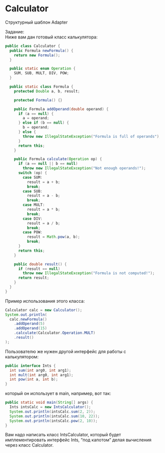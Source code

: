 # Calculator  

Структурный шаблон Adapter  

Задание:  
Ниже вам дан готовый класс калькулятора:
```java
public class Calculator {
  public Formula newFormula() {
    return new Formula();
  }

  public static enum Operation {
    SUM, SUB, MULT, DIV, POW;
  }

  public static class Formula {
    protected Double a, b, result;

    protected Formula() {}

    public Formula addOperand(double operand) {
      if (a == null) {
        a = operand;
      } else if (b == null) {
        b = operand;
      } else {
        throw new IllegalStateException("Formula is full of operands");
      }
      return this;
    }

    public Formula calculate(Operation op) {
      if (a == null || b == null)
        throw new IllegalStateException("Not enough operands!");
      switch (op) {
        case SUM:
          result = a + b;
          break;
        case SUB:
          result = a - b;
          break;
        case MULT:
          result = a * b;
          break;
        case DIV:
          result = a / b;
          break;
        case POW:
          result = Math.pow(a, b);
          break;
      }
      return this;
    }

    public double result() {
      if (result == null)
        throw new IllegalStateException("Formula is not computed!");
      return result;
    }
  }
}
```
Пример использования этого класса:
```java
Calculator calc = new Calculator();
System.out.println(
  calc.newFormula()
    .addOperand(5)
    .addOperand(15)
    .calculate(Calculator.Operation.MULT)
    .result()
);
```
Пользователю же нужен другой интерфейс для работы с калькулятором:
```java
public interface Ints {
  int sum(int arg0, int arg1);
  int mult(int arg0, int arg1);
  int pow(int a, int b);
}
```
который он использует в main, например, вот так:
```java
public static void main(String[] args) {
  Ints intsCalc = new IntsCalculator();
  System.out.println(intsCalc.sum(2, 2));
  System.out.println(intsCalc.sum(10, 22));
  System.out.println(intsCalc.pow(2, 10));
}
```
Вам надо написать класс IntsCalculator, который будет имплементировать интерфейс Ints, “под капотом” делая вычисления через класс Calculator.
